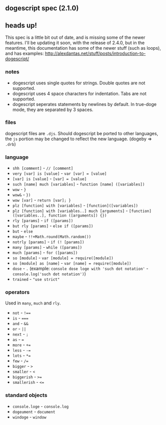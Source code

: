 ## dogescript spec (2.1.0)

## heads up!

This spec is a little bit out of date, and is missing some of the newer features. I'll be updating it soon, with the release of 2.4.0, but in the meantime, this documentation has some of the newer stuff (such as loops), and has examples: http://alexdantas.net/stuff/posts/introduction-to-dogescript/

### notes

* dogescript uses single quotes for strings. Double quotes are not supported.
* dogescript uses 4 space characters for indentation. Tabs are not supported.
* dogescript seperates statements by newlines by default. In true-doge mode, they are separated by 3 spaces.

### files

dogescript files are `.djs`. Should dogescript be ported to other languages, the `js` portion may be changed to reflect the new language. (dogeby => `.drb`)

### language

* `shh [comment]` - `// [comment]`
* `very [var] is [value]` - `var [var] = [value]`
* `[var] is [value]` - `[var] = [value]`
* `such [name] much [variables]` - `function [name] ([variables])`
* `wow` - `}`
* `wow&` - `})`
* `wow [var]` - `return [var]; }`
* `plz [function] with [variables]` - `[function]([variables])`
* `plz [function] with [variables..] much [arguments]` - `[function]([variables..], function ([arguments]) {})`
* `rly [params]` - `if ([params])`
* `but rly [params]` - `else if ([params])`
* `but` - `else`
* `maybe` - `!!+Math.round(Math.random())`
* `notrly [params]` - `if (! [params])`
* `many [params]` - `while ([params])`
* `much [params]` - `for ([params])`
* `so [module]` - `var [module] = require([module])`
* `so [module] as [name]` - `var [name] = require([module])`
* `dose` - `.` (example: `console dose loge with 'such dot notation'` - `console.log('such dot notation')`)
* `trained` - `"use strict"`

### operators

Used in `many`, `much` and `rly`.

* `not` - `!==`
* `is` - `===`
* `and` - `&&`
* `or` - `||`
* `next` - `; `
* `as` - `=`
* `more` - `+=`
* `less` - `-=`
* `lots` - `*=`
* `few` - `/=`
* `bigger` - `>`
* `smaller` - `<`
* `biggerish` - `>=`
* `smallerish` - `<=`

### standard objects

* `console.loge` - `console.log`
* `dogeument` - `document`
* `windoge` - `window`
